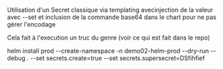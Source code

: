 Utilisation d'un Secret classique via templating avecinjection de la valeur avec --set et inclusion de la commande base64 dans le chart pour ne pas gérer l'encodage

Cela fait à l'execution un truc du genre (voir ce qui est fait dans le repo)


helm install prod --create-namespace -n demo02-helm-prod --dry-run --debug . --set secrets.create=true --set secrets.supersecret=DSfihfief
